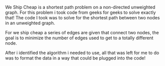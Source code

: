 We Ship Cheap is a shortest path problem on a non-directed unweighted graph. 
For this problem i took code from geeks for geeks to solve exactly that! 
The code I took was to solve for the shortest path between two nodes in an unweighted graph.

For we ship cheap a series of edges are given that connect two nodes, the goal is to minimize the number of edges used to get to a totally different node.

After i identified the algorithm i needed to use, all that was left for me to do was to format the data in a way that could be plugged into the code!
